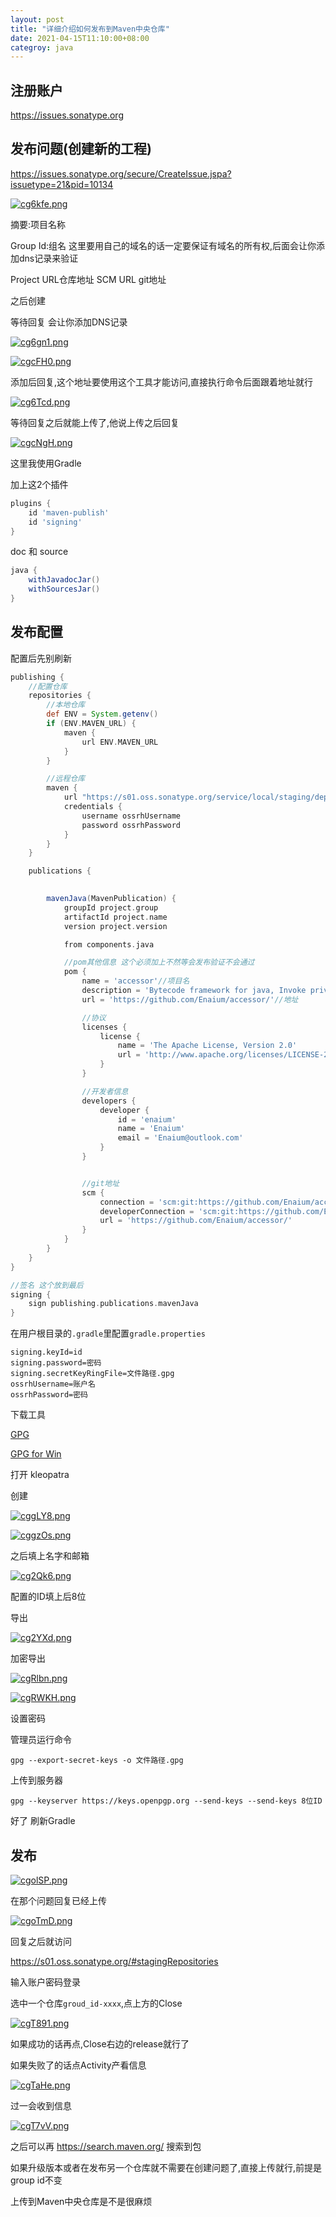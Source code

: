 ```yaml
---
layout: post
title: "详细介绍如何发布到Maven中央仓库"
date: 2021-04-15T11:10:00+08:00
categroy: java
---
```


## 注册账户

https://issues.sonatype.org

## 发布问题(创建新的工程)

https://issues.sonatype.org/secure/CreateIssue.jspa?issuetype=21&pid=10134

[![cg6kfe.png](https://z3.ax1x.com/2021/04/15/cg6kfe.png)](https://imgtu.com/i/cg6kfe)

摘要:项目名称

Group Id:组名 这里要用自己的域名的话一定要保证有域名的所有权,后面会让你添加dns记录来验证

Project URL仓库地址
SCM URL git地址

之后创建

等待回复 会让你添加DNS记录

[![cg6gn1.png](https://z3.ax1x.com/2021/04/15/cg6gn1.png)](https://imgtu.com/i/cg6gn1)

[![cgcFH0.png](https://z3.ax1x.com/2021/04/15/cgcFH0.png)](https://imgtu.com/i/cgcFH0)

添加后回复,这个地址要使用这个工具才能访问,直接执行命令后面跟着地址就行

[![cg6Tcd.png](https://z3.ax1x.com/2021/04/15/cg6Tcd.png)](https://imgtu.com/i/cg6Tcd)

等待回复之后就能上传了,他说上传之后回复

[![cgcNgH.png](https://z3.ax1x.com/2021/04/15/cgcNgH.png)](https://imgtu.com/i/cgcNgH)

这里我使用Gradle

加上这2个插件

```groovy
plugins {
    id 'maven-publish'
    id 'signing'
}
```

doc 和 source

```groovy
java {
    withJavadocJar()
    withSourcesJar()
}
```

## 发布配置

配置后先别刷新

```groovy
publishing {
    //配置仓库
    repositories {
        //本地仓库
        def ENV = System.getenv()
        if (ENV.MAVEN_URL) {
            maven {
                url ENV.MAVEN_URL
            }
        }

        //远程仓库
        maven {
            url "https://s01.oss.sonatype.org/service/local/staging/deploy/maven2/"
            credentials {
                username ossrhUsername
                password ossrhPassword
            }
        }
    }

    publications {

        
        mavenJava(MavenPublication) {
            groupId project.group
            artifactId project.name
            version project.version

            from components.java

            //pom其他信息 这个必须加上不然等会发布验证不会通过
            pom {
                name = 'accessor'//项目名
                description = 'Bytecode framework for java, Invoke private field and method'//描述
                url = 'https://github.com/Enaium/accessor/'//地址

                //协议
                licenses {
                    license {
                        name = 'The Apache License, Version 2.0'
                        url = 'http://www.apache.org/licenses/LICENSE-2.0.txt'
                    }
                }

                //开发者信息
                developers {
                    developer {
                        id = 'enaium'
                        name = 'Enaium'
                        email = 'Enaium@outlook.com'
                    }
                }


                //git地址
                scm {
                    connection = 'scm:git:https://github.com/Enaium/accessor.git'
                    developerConnection = 'scm:git:https://github.com/Enaium/accessor.git'
                    url = 'https://github.com/Enaium/accessor/'
                }
            }
        }
    }
}

//签名 这个放到最后
signing {
    sign publishing.publications.mavenJava
}
```

在用户根目录的`.gradle`里配置`gradle.properties`

```properties
signing.keyId=id
signing.password=密码
signing.secretKeyRingFile=文件路径.gpg
ossrhUsername=账户名
ossrhPassword=密码
```

下载工具

[GPG](www.gpgtools.org)

[GPG for Win](https://www.gpg4win.org/thanks-for-download.html)

打开 kleopatra

创建

[![cggLY8.png](https://z3.ax1x.com/2021/04/15/cggLY8.png)](https://imgtu.com/i/cggLY8)

[![cggzOs.png](https://z3.ax1x.com/2021/04/15/cggzOs.png)](https://imgtu.com/i/cggzOs)

之后填上名字和邮箱

[![cg2Qk6.png](https://z3.ax1x.com/2021/04/15/cg2Qk6.png)](https://imgtu.com/i/cg2Qk6)

配置的ID填上后8位

导出

[![cg2YXd.png](https://z3.ax1x.com/2021/04/15/cg2YXd.png)](https://imgtu.com/i/cg2YXd)

加密导出

[![cgRlbn.png](https://z3.ax1x.com/2021/04/15/cgRlbn.png)](https://imgtu.com/i/cgRlbn)

[![cgRWKH.png](https://z3.ax1x.com/2021/04/15/cgRWKH.png)](https://imgtu.com/i/cgRWKH)

设置密码

管理员运行命令

```
gpg --export-secret-keys -o 文件路径.gpg
```

上传到服务器

```
gpg --keyserver https://keys.openpgp.org --send-keys --send-keys 8位ID
```

好了 刷新Gradle

## 发布

[![cgolSP.png](https://z3.ax1x.com/2021/04/15/cgolSP.png)](https://imgtu.com/i/cgolSP)

在那个问题回复已经上传

[![cgoTmD.png](https://z3.ax1x.com/2021/04/15/cgoTmD.png)](https://imgtu.com/i/cgoTmD)

回复之后就访问

https://s01.oss.sonatype.org/#stagingRepositories

输入账户密码登录

选中一个仓库`groud_id-xxxx`,点上方的Close

[![cgT891.png](https://z3.ax1x.com/2021/04/15/cgT891.png)](https://imgtu.com/i/cgT891)


如果成功的话再点,Close右边的release就行了

如果失败了的话点Activity产看信息

[![cgTaHe.png](https://z3.ax1x.com/2021/04/15/cgTaHe.png)](https://imgtu.com/i/cgTaHe)

过一会收到信息

[![cgT7vV.png](https://z3.ax1x.com/2021/04/15/cgT7vV.png)](https://imgtu.com/i/cgT7vV)

之后可以再 https://search.maven.org/ 搜索到包

如果升级版本或者在发布另一个仓库就不需要在创建问题了,直接上传就行,前提是group id不变

上传到Maven中央仓库是不是很麻烦
